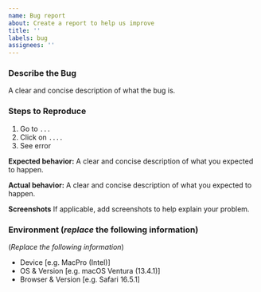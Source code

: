 ```yaml
---
name: Bug report
about: Create a report to help us improve
title: ''
labels: bug
assignees: ''
---
```


### Describe the Bug

A clear and concise description of what the bug is.

### Steps to Reproduce

1. Go to `...`
2. Click on `....`
3. See error

**Expected behavior:**
A clear and concise description of what you expected to happen.

**Actual behavior:**
A clear and concise description of what you expected to happen.

**Screenshots**
If applicable, add screenshots to help explain your problem.

### Environment (_replace_ the following information)

(_Replace the following information_)

-   Device [e.g. MacPro (Intel)]
-   OS & Version [e.g. macOS Ventura (13.4.1)]
-   Browser & Version [e.g. Safari 16.5.1]

